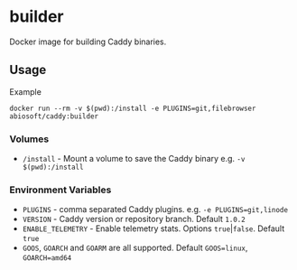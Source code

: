 # builder

Docker image for building Caddy binaries.

## Usage

Example

```
docker run --rm -v $(pwd):/install -e PLUGINS=git,filebrowser abiosoft/caddy:builder

```

### Volumes

- `/install` - Mount a volume to save the Caddy binary e.g. `-v $(pwd):/install`

### Environment Variables

- `PLUGINS` - comma separated Caddy plugins. e.g. `-e PLUGINS=git,linode`
- `VERSION` - Caddy version or repository branch. Default `1.0.2`
- `ENABLE_TELEMETRY` - Enable telemetry stats. Options `true`|`false`. Default `true`
- `GOOS`, `GOARCH` and `GOARM` are all supported. Default `GOOS=linux`, `GOARCH=amd64`
